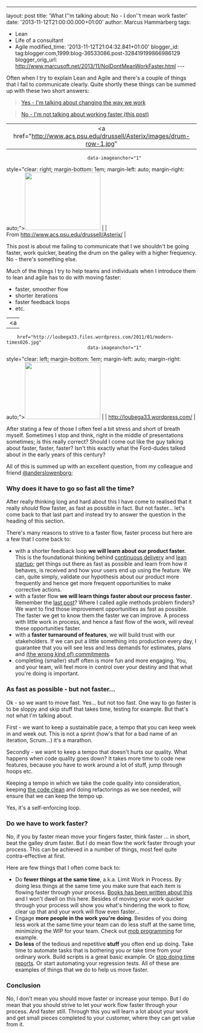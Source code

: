 ---
layout: post
title: 'What I''m talking about: No - I don''t mean
work faster'
date: '2013-11-12T21:00:00.000+01:00'
author: Marcus Hammarberg
tags:
  - Lean
  - Life of a consultant
  - Agile
modified_time: '2013-11-12T21:04:32.841+01:00'
blogger_id: tag:blogger.com,1999:blog-36533086.post-328419199866986129
blogger_orig_url: http://www.marcusoft.net/2013/11/NoIDontMeanWorkFaster.html ---

<div dir="ltr" style="text-align: left;" trbidi="on">

Often when I try to explain Lean and Agile and there's a couple of
things that I fail to communicate clearly. Quite shortly these things
can be summed up with these two short answers:

> <a href="http://www.marcusoft.net/2013/10/YesITalkAboutChange.html"
> target="_blank">Yes - I'm talking about changing the way we work</a>

> <a href="http://www.marcusoft.net/2013/11/NoIDontMeanWorkFaster.html"
> target="_blank">No - I'm not talking about working faster (this
> post)</a>

|                                                                                       |
|:-------------------------------------------------------------------------------------:|
|        <a href="http://www.acs.psu.edu/drussell/Asterix/images/drum-row-1.jpg"
                                  data-imageanchor="1"
  style="clear: right; margin-bottom: 1em; margin-left: auto; margin-right: auto;"><img
           src="http://www.acs.psu.edu/drussell/Asterix/images/drum-row-1.jpg"
                    data-border="0" width="200" height="152" /></a>                     |
|                     From http://www.acs.psu.edu/drussell/Asterix/                     |

This post is about me failing to communicate that I we shouldn't be
going faster, work quicker, beating the drum on the galley with a higher
frequency. No - there's something else.


Much of the things I try to help teams and
individuals when I introduce them to lean and agile has to do with
moving faster:

-   faster, smoother flow
-   shorter iterations
-   faster feedback loops
-   etc. 

<div>

|                                                                                      |
|:------------------------------------------------------------------------------------:|
|                                          <a
        href="http://loubega33.files.wordpress.com/2011/01/modern-times026.jpg"
                                  data-imageanchor="1"
  style="clear: left; margin-bottom: 1em; margin-left: auto; margin-right: auto;"><img
         src="http://loubega33.files.wordpress.com/2011/01/modern-times026.jpg"
                    data-border="0" width="200" height="150" /></a>                    |
|                           http://loubega33.wordpress.com/                            |

After stating a few of those I often feel a bit stress and short of
breath myself. Sometimes I stop and think, right in the middle of
presentations sometimes; is this really correct? Should I come out like
the guy talking about faster, faster, faster? Isn't this exactly what
the Ford-dudes talked about in the early years of this century? 

</div>

<div>



</div>

<div>

All of this is summed up with an excellent question, from my colleague
and friend [@anderslowenborg](https://twitter.com/anderslowenborg);

</div>

### Why does it have to go so fast all the time?

<div>

After really thinking long and hard about this I have come to realised
that it really *should* flow faster, as fast as possible in fact. But
not faster... let's come back to that last part and instead try to
answer the question in the heading of this section. 

</div>

<div>



</div>

<div>

There's many reasons to strive to a faster flow, faster process but here
are a few that I come back to:

</div>

<div>

-   with a shorter feedback loop **we will learn about our product
    faster.** This is the foundational thinking behind [continuous
    delivery](http://continuousdelivery.com/) and [lean
    startup](http://theleanstartup.com/); get things out there as fast
    as possible and learn from how it behaves, is received and how your
    users end up using the feature. We can, quite simply, validate our
    hypothesis about our product more frequently and hence get more
    frequent opportunities to make corrective actions.
-   with a faster flow **we will learn things faster about our process
    faster**. Remember the [last
    post](http://www.marcusoft.net/2013/10/YesITalkAboutChange.html)?
    Where I called agile methods problem finders? We want to find those
    improvement opportunities as fast as possible. The faster we get to
    know them the faster we can improve. A process with little work in
    process, and hence a fast flow of the work, will reveal these
    opportunities faster.  
-   with a **faster turnaround of features**, we will build trust with
    our stakeholders. If we can put a little something into production
    every day, I guarantee that you will see less and less demands for
    estimates, plans and <a
    href="http://www.marcusoft.net/2013/09/commitment-can-only-emerge-it-can-be.html"
    target="_blank">(the wrong kind of) commitments</a>.
-   completing (smaller) stuff often is more fun and more engaging. You,
    and your team, will feel more in control over your destiny and that
    what you're doing is important. 

### As fast as possible - but not faster...

</div>

<div>

Ok - so we want to move fast. Yes... but not too fast. One way to go
faster is to be sloppy and skip stuff that takes time, testing for
example. But that's not what I'm talking about. 

</div>

<div>



</div>

<div>

First - we want to keep a sustainable pace, a tempo that you can keep
week in and week out. This is not a sprint (how's that for a bad name of
an iteration, Scrum...) it's a marathon. 

</div>

<div>



</div>

<div>

Secondly - we want to keep a tempo that doesn't hurts our quality. What
happens when code quality goes down? It takes more time to code new
features, because you have to work around a lot of stuff, jump through
hoops etc. 

</div>

<div>

Keeping a tempo in which we take the code quality into consideration,
keeping <a
href="http://www.amazon.com/Clean-Code-Handbook-Software-Craftsmanship/dp/0132350882"
target="_blank">the code clean</a> and doing refactorings as we see
needed, will ensure that we can keep the tempo up. 

</div>

<div>

Yes, it's a self-enforcing loop. 

</div>

### Do we have to work faster?

<div style="text-align: left;">

No, if you by faster mean move your fingers faster, think faster ... in
short, beat the galley drum faster. But I do mean flow the work faster
through your process. This can be achieved in a number of things, most
feel quite contra-effective at first. 

</div>

<div style="text-align: left;">

Here are few things that I often come back to:  

</div>

<div style="text-align: left;">

</div>

-   Do **fewer things at the same time**, a.k.a. Limit Work in Process.
    By doing less things at the same time you make sure that each item
    is flowing faster through your process. [Books has been written
    about this](http://bit.ly/theKanbanBook) and I won't dwell on this
    here. Besides of moving your work quicker through your process will
    show you what's hindering the work to flow, clear up that and your
    work will flow even faster...
-   Engage **more people in the work you're doing**. Besides of you
    doing less work at the same time your team can do less stuff at the
    same time, minimizing the WIP for your team. Check out <a
    href="http://codebetter.com/marcushammarberg/2013/08/06/mob-programming/"
    target="_blank">mob programming</a> for example. 
-   **Do less** of the tedious and repetitive **stuff** you often end up
    doing. Take time to automate tasks that is bothering you or take
    time from your ordinary work. Build scripts is a great basic
    example. Or
    <a href="http://blog.crisp.se/2010/10/26/henrikkniberg/1288048980000"
    target="_blank">stop doing time reports</a>. Or start automating
    your regression tests. All of these are examples of things that we
    do to help us move faster. 

### Conclusion

<div>

No, I don't mean you should move faster or increase your tempo. But I do
mean that you should strive to let your work flow faster through your
process. And faster still. Through this you will learn a lot about your
work and get small pieces completed to your customer, where they can get
value from it. 

</div>

</div>
